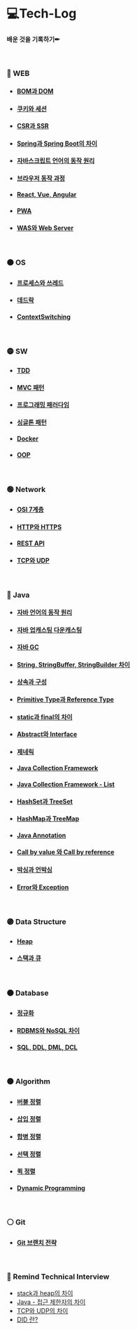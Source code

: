# 💻Tech-Log
#### 배운 것을 기록하기✏
<br/>

### 🔴 WEB

- #### [BOM과 DOM](./web/BOMandDOM.md)
- #### [쿠키와 세션](./web/CookieAndSession.md)
- #### [CSR과 SSR](./web/CSRandSSR.md)
- #### [Spring과 Spring Boot의 차이](./web/SpringAndSpringBoot.md)
- #### [자바스크립트 언어의 동작 원리](./web/JsOperation.md)
- #### [브라우저 동작 과정](./web/BrowserOperation.md)
- #### [React, Vue, Angular](./web/ReactVueAngular.md)
- #### [PWA](./web/PWA.md)
- #### [WAS와 Web Server](./web/WASandWebServer.md)

<br/>

### 🟠 OS

- #### [프로세스와 쓰레드](./os/ProcessAndThread.md)
- #### [데드락](./os/DeadLock.md)
- #### [ContextSwitching](./os/ContextSwitching.md)
<br/>

### 🟡 SW

- #### [TDD](./sw/Tdd.md)
- #### [MVC 패턴](./sw/MVC.md)
- #### [프로그래밍 패러다임](./sw/ProgrammingParadigm.md)
- #### [싱글톤 패턴](./sw/Singleton.md)
- #### [Docker](./sw/Docker.md)
- #### [OOP](./sw/OOP.md)
<br/>

### 🟢 Network

- #### [OSI 7계층](./network/OSI7layer.md)
- #### [HTTP와 HTTPS](./network/HttpAndHttps.md)
- #### [REST API](./network/RESTAPI.md)
- #### [TCP와 UDP](./network/TCPandUDP.md)
<br/>

### 🔵 Java
- #### [자바 언어의 동작 원리](./java/JavaOperation.md)
- #### [자바 업캐스팅 다운캐스팅](./java/JavaCasting.md)
- #### [자바 GC](./java/GC.md)
- #### [String, StringBuffer, StringBuilder 차이](./java/String.md)
- #### [상속과 구성](./java/InheriAndCompo.md)
- #### [Primitive Type과 Reference Type](./java/JavaType.md)
- #### [static과 final의 차이](./java/StaticAndFinal.md)
- #### [Abstract와 Interface](./java/AbstractAndInterface.md)
- #### [제네릭](./java/Generic.md)
- #### [Java Collection Framework](./java/ListCollection.md)
- #### [Java Collection Framework - List](./java/Generic.md)
- #### [HashSet과 TreeSet](./java/HashSetAndTreeSet.md)
- #### [HashMap과 TreeMap](./java/HashMapAndTreeMap.md)
- #### [Java Annotation](./java/JavaAnnotation.md)
- #### [Call by value 와 Call by reference](./java/CallByValueAndReference.md)
- #### [박싱과 언박싱](./java/BoxingAndUnboxing.md)
- #### [Error와 Exception](./java/ErrorAndException.md)
<br/>

### 🟣 Data Structure
- #### [Heap](./datastructure/Heap.md)
- #### [스택과 큐](./datastructure/StackAndQueue.md)
<br/>

### 🟤 Database
- #### [정규화](./db/Normalization.md)
- #### [RDBMS와 NoSQL 차이](./db/RDBMSandNoSQL.md)
- #### [SQL, DDL, DML, DCL](./db/DataLanguage.md)
<br/>

### ⚫ Algorithm
- #### [버블 정렬](./algorithm/BubbleSort.md)
- #### [삽입 정렬](./algorithm/InsertionSort.md)
- #### [합병 정렬](./algorithm/MergeSort.md)
- #### [선택 정렬](./algorithm/SelectionSort.md)
- #### [퀵 정렬](./algorithm/QuickSort.md)
- #### [Dynamic Programming](./algorithm/DynamicProgramming.md)
<br/>

### ⚪ Git
- #### [Git 브랜치 전략](./git/GitBranch.md)
<br/>

### 🌵 Remind Technical Interview

* [stack과 heap의 차이](./docs/interview/DiffToStackAndHeap.md)
* [Java - 접근 제한자의 차이](./docs/interview/AccessModifier.md)
* [TCP와 UDP의 차이](./docs/interview/DiffToTcpAndUdp.md)
* [DID 란?](./docs/interview/Did.md)
